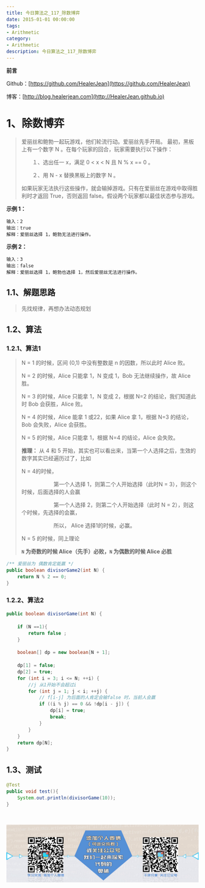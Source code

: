```yaml
---
title: 今日算法之_117_除数博弈
date: 2015-01-01 00:00:00
tags: 
- Arithmetic
category: 
- Arithmetic
description: 今日算法之_117_除数博弈
---
```


**前言**     

 Github：[https://github.com/HealerJean](https://github.com/HealerJean)         

 博客：[http://blog.healerjean.com](http://HealerJean.github.io)          



# 1、除数博弈
> 爱丽丝和鲍勃一起玩游戏，他们轮流行动。爱丽丝先手开局。 最初，黑板上有一个数字 N 。在每个玩家的回合，玩家需要执行以下操作：       
>
> 　　１、选出任一 x，满足 0 < x < N 且 N % x == 0 。     
>
> 　　２、用 N - x 替换黑板上的数字 N 。       
>
> 如果玩家无法执行这些操作，就会输掉游戏。只有在爱丽丝在游戏中取得胜利时才返回 True，否则返回 false。假设两个玩家都以最佳状态参与游戏。



**示例 1：**

```
输入：2
输出：true
解释：爱丽丝选择 1，鲍勃无法进行操作。
```

**示例 2：**

```
输入：3
输出：false
解释：爱丽丝选择 1，鲍勃也选择 1，然后爱丽丝无法进行操作。
```




## 1.1、解题思路 

>  先找规律，再想办法动态规划



## 1.2、算法

### 1.2.1、算法1

> N = 1 的时候，区间 (0,1) 中没有整数是 n 的因数，所以此时 Alice 败。    
>
> N = 2 的时候，Alice 只能拿 1，N 变成 1，Bob 无法继续操作，故 Alice 胜。   
>
> N = 3 的时候，Alice 只能拿 1，N 变成 2，根据 N=2 的结论，我们知道此时 Bob 会获胜，Alice 败。   
>
> N = 4 的时候，Alice 能拿 1 或22，如果 Alice 拿 1，根据 N=3 的结论，Bob 会失败，Alice 会获胜。   
>
> N = 5  的时候，Alice 只能拿 1，根据 N=4 的结论，Alice 会失败。      
>
> 
>
> **推理：**   从 4 和 5 开始，其实也可以看出来，当第一个人选择之后，生效的数字其实已经遍历过了，比如   
>
> N = 4的时候，   
>
> 　　　　　　第一个人选择 1，则第二个人开始选择（此时N =  3），则这个时候，后面选择的人会赢        
>
> 　　　　　　第一个人选择 2，则第二个人开始选择（此时 N = 2），则这个时候，先选择的会赢，   
>
> 　　　　　　所以， Alice 选择1的时候，必赢。    
>
> N = 5 的时候，同上理论   
>
> **`N` 为奇数的时候 Alice（先手）必败，`N` 为偶数的时候 Alice 必胜**   



```java
/** 爱丽丝为 偶数肯定能赢 */
public boolean divisorGame2(int N) {
    return N % 2 == 0;
}
```



### 1.2.2、算法2

```java
public boolean divisorGame(int N) {

    if (N ==1){
        return false ;
    }

    boolean[] dp = new boolean[N + 1];

    dp[1] = false;
    dp[2] = true;
    for (int i = 3; i <= N; ++i) {
        //j 从1开始不会超过i
        for (int j = 1; j < i; ++j) {
            // f[i-j] 为后面的人肯定会输false 时，当前人会赢
            if ((i % j) == 0 && !dp[i - j]) {
                dp[i] = true;
                break;
            }
        }
    }
    return dp[N];
}

```






## 1.3、测试 

```java
@Test
public void test(){
    System.out.println(divisorGame(10));
}
```



​          

![ContactAuthor](https://raw.githubusercontent.com/HealerJean/HealerJean.github.io/master/assets/img/artical_bottom.jpg)



<link rel="stylesheet" href="https://unpkg.com/gitalk/dist/gitalk.css">

<script src="https://unpkg.com/gitalk@latest/dist/gitalk.min.js"></script> 
<div id="gitalk-container"></div>    
 <script type="text/javascript">
    var gitalk = new Gitalk({
		clientID: `1d164cd85549874d0e3a`,
		clientSecret: `527c3d223d1e6608953e835b547061037d140355`,
		repo: `HealerJean.github.io`,
		owner: 'HealerJean',
		admin: ['HealerJean'],
		id: 'dPMTy4XwaSpC5RJ9',
    });
    gitalk.render('gitalk-container');
</script> 



